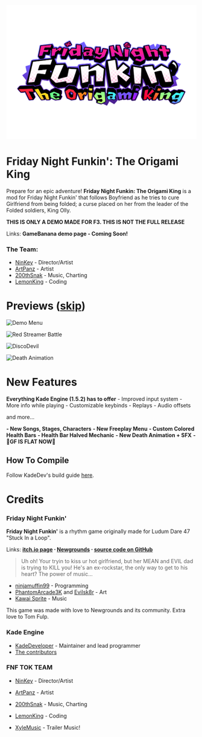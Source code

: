 ﻿
![FNFTOKlogo](assets/preload/images/TheOrigamiKingLogo.png)
 

# Friday Night Funkin': The Origami King


Prepare for an epic adventure! **Friday Night Funkin: The Origami King** is a mod for Friday Night Funkin' that follows Boyfriend as he tries to cure Girlfriend from being folded; a curse placed on her from the leader of the Folded soldiers, King Olly.

**THIS IS ONLY A DEMO MADE FOR F3. THIS IS NOT THE FULL RELEASE**

Links: **GameBanana demo page - Coming Soon!**

### The Team:
- [NinKey](https://twitter.com/NinKey69) - Director/Artist
- [ArtPanz](https://twitter.com/ArtPanz) - Artist
- [200thSnak](https://twitter.com/200thSnak) - Music, Charting
- [LemonKing](https://twitter.com/1emonking) - Coding



# Previews ([skip](#new-features))

![Demo Menu](https://user-images.githubusercontent.com/84978816/128432171-7cf135eb-ba5a-4a8f-ba1d-de549e04361b.png)

![Red Streamer Battle](https://user-images.githubusercontent.com/84978816/128432236-7fe34406-8d26-47a8-9f8b-6a7df87f233e.png)

![DiscoDevil](https://user-images.githubusercontent.com/84978816/128434054-5feff231-673b-4c4d-b4bd-f9b5dbdbdf27.jpg)

![Death Animation](https://user-images.githubusercontent.com/84978816/128431977-0d506947-b64b-426f-b052-55933274b5a2.gif) 



# New Features

**Everything Kade Engine (1.5.2) has to offer**
	 - Improved input system
	 - More info while playing
	 - Customizable keybinds
	 - Replays
	 - Audio offsets

and more...

**- New Songs, Stages, Characters**
**- New Freeplay Menu**
**- Custom Colored Health Bars**
**- Health Bar Halved Mechanic**
**- New Death Animation + SFX**
**- 🚨GF IS FLAT NOW🚨**

## How To Compile

Follow KadeDev's build guide [here](https://kadedev.github.io/Kade-Engine/building).

# Credits
### Friday Night Funkin'
**Friday Night Funkin'** is a rhythm game originally made for Ludum Dare 47 "Stuck In a Loop".

Links: **[itch.io page](https://ninja-muffin24.itch.io/funkin) ⋅ [Newgrounds](https://www.newgrounds.com/portal/view/770371) ⋅ [source code on GitHub](https://github.com/ninjamuffin99/Funkin)**
> Uh oh! Your tryin to kiss ur hot girlfriend, but her MEAN and EVIL dad is trying to KILL you! He's an ex-rockstar, the only way to get to his heart? The power of music... 
 - [ninjamuffin99](https://twitter.com/ninja_muffin99) - Programming
 - [PhantomArcade3K](https://twitter.com/phantomarcade3k) and [Evilsk8r](https://twitter.com/evilsk8r) - Art
 - [Kawai Sprite](https://twitter.com/kawaisprite) - Music

This game was made with love to Newgrounds and its community. Extra love to Tom Fulp.
### Kade Engine
- [KadeDeveloper](https://twitter.com/KadeDeveloper) - Maintainer and lead programmer
- [The contributors](https://github.com/KadeDev/Kade-Engine/graphs/contributors)
### FNF TOK TEAM
- [NinKey](https://twitter.com/NinKey69) - Director/Artist
- [ArtPanz](https://twitter.com/ArtPanz) - Artist
- [200thSnak](https://twitter.com/200thSnak) - Music, Charting
- [LemonKing](https://twitter.com/1emonking) - Coding


- [XyleMusic](https://www.youtube.com/channel/UCQOA_0RUVW3tYiKJIjeIMRA) - Trailer Music!
